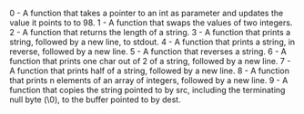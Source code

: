 0 - A function that takes a pointer to an int as parameter and updates the value it points to to 98.
1 - A function that swaps the values of two integers.
2 - A function that returns the length of a string.
3 - A function that prints a string, followed by a new line, to stdout.
4 - A function that prints a string, in reverse, followed by a new line.
5 - A function that reverses a string.
6 - A function that prints one char out of 2 of a string, followed by a new line.
7 - A function that prints half of a string, followed by a new line.
8 - A function that prints n elements of an array of integers, followed by a new line.
9 - A function that copies the string pointed to by src, including the terminating null byte (\0), to the buffer pointed to by dest.
